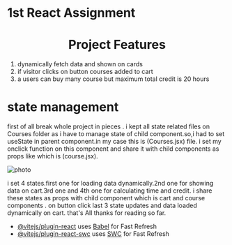# 1st React Assignment
<h1 style="text-align:center">Project Features</h1>
<ol style="list-type:number">
<li>
dynamically fetch data and shown on cards
</li>
<li>
if visitor clicks on button courses added to cart
</li>
<li>
a users can buy many course but maximum  total  credit is 20 hours 
</li>
</ol>

<h1>
state management
</h1>
<p>
first of all break whole project in pieces .
i kept all state related files on Courses folder as i have to manage state of child component.so,i had to set useState in parent component.in my case this is (Courses.jsx) file.
i set my onclick function on this component and share it with child components as props like which is (course.jsx).
<div><img src='https://i.ibb.co/1MtB9mc/code-snapshot.png' class="width:400px" alt="photo" /></div>

i set 4 states.first one for loading data dynamically.2nd one for showing data on cart.3rd one and 4th one for calculating time and credit.
i share these states as props with child component which is cart and course components .
on button click last 3 state updates and data loaded dynamically on cart.
that's All thanks for reading so far.

</p>


- [@vitejs/plugin-react](https://github.com/vitejs/vite-plugin-react/blob/main/packages/plugin-react/README.md) uses [Babel](https://babeljs.io/) for Fast Refresh
- [@vitejs/plugin-react-swc](https://github.com/vitejs/vite-plugin-react-swc) uses [SWC](https://swc.rs/) for Fast Refresh
